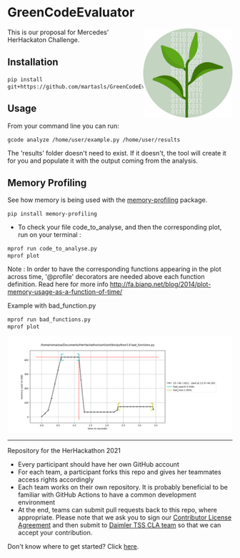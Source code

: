 # GreenCodeEvaluator
<img align="right" width="200" height="200" alt="bertha" src="bertha.png"></img>
This is our proposal for Mercedes' HerHackaton Challenge. 

## Installation

```commandline
pip install git+https://github.com/martasls/GreenCodeEvaluator.git
```

## Usage

From your command line you can run:
```commandline
gcode analyze /home/user/example.py /home/user/results
```

The 'results' folder doesn't need to exist. If it doesn't, the tool will create it for you and populate it with the 
output coming from the analysis.

## Memory Profiling 

See how memory is being used with the [memory-profiling](https://pypi.org/project/memory-profiler/) package. 

```commandline
pip install memory-profiling
```

- To check your file code_to_analyse, and then the corresponding plot, run on your terminal :
```console
mprof run code_to_analyse.py 
mprof plot
```


Note : In order to have the corresponding functions appearing in the plot across time, '@profile' decorators are needed above each function definition. Read here for more info http://fa.bianp.net/blog/2014/plot-memory-usage-as-a-function-of-time/ 

Example with bad_function.py 
```console
mprof run bad_functions.py 
mprof plot
```
![Results](experiments/romaissa/result/result_bad_func.png)

----

Repository for the HerHackathon 2021


- Every participant should have her own GitHub account
- For each team, a participant forks this repo and gives her teammates access rights accordingly
- Each team works on their own repository. It is probably beneficial to be familiar with GitHub Actions to have a common development environment
- At the end, teams can submit pull requests back to this repo, where appropriate. Please note that we ask you to sign our [Contributor License Agreement](https://github.com/Daimler/daimler-foss/blob/master/cla/2019-09-11_Daimler_FOSS_CLA_DaimlerTSS.pdf) and then submit to [Daimler TSS CLA team](mailto:CLA-TSS@daimler.com) so that we can accept your contribution.


Don't know where to get started? Click [here](https://github.com/Daimler/GreenCodeEvaluator/blob/main/HerHackathon-Challenge.pdf).
